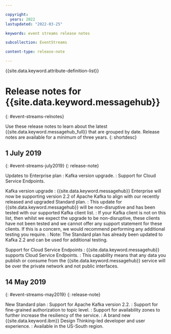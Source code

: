 ```yaml
---

copyright:
  years: 2022
lastupdated: "2022-03-25"

keywords: event streams release notes

subcollection: EventStreams

content-type: release-note

---
```


{{site.data.keyword.attribute-definition-list}}


# Release notes for {{site.data.keyword.messagehub}}
{: #event-streams-relnotes}

Use these release notes to learn about the latest {{site.data.keyword.messagehub_full}} that are grouped by date. Release notes are available for a minimum of three years.
{: shortdesc}

## 1 July 2019
{: #event-streams-july2019}
{: release-note}

Updates to Enterprise plan
:   Kafka version upgrade.
:   Support for Cloud Service Endpoints.

Kafka version upgrade
:   {{site.data.keyword.messagehub}} Enterprise will now be supporting version 2.2 of Apache Kafka to align with our recently released and upgraded Standard plan.
:   This update for {{site.data.keyword.messagehub}} will be non-disruptive and has been tested with our supported Kafka client list.
:   If your Kafka client is not on this list, then whilst we expect the upgrade to be non-disruptive, these clients have not been tested and we cannot offer any support 
statement for these clients. If this is a concern, we would recommend performing any additional testing you require.
:   Note: The Standard plan has already been updated to Kafka 2.2 and can be used for additional testing.

Support for Cloud Service Endpoints
:   {{site.data.keyword.messagehub}} supports Cloud Service Endpoints.
:   This capability means that any data you publish or consume from the {{site.data.keyword.messagehub}} service will be over the private network and not public interfaces.

## 14 May 2019
{: #event-streams-may2019}
{: release-note}

New Standard plan
:   Support for Apache Kafka version 2.2.
:   Support for fine-grained authorization to topic level.
:   Support for availability zones to further increase the resiliency of the service.
:   A brand new {{site.data.keyword.ibm}} Design Thinking-led developer and user experience.
:   Available in the US-South region.

